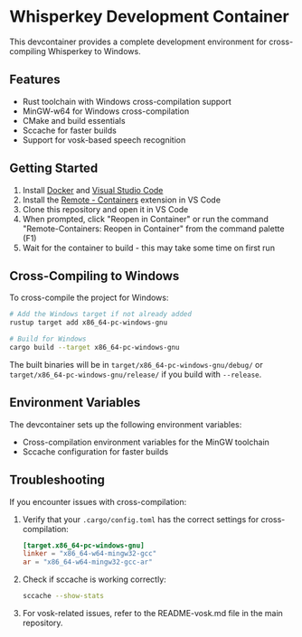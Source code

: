 # Whisperkey Development Container

This devcontainer provides a complete development environment for cross-compiling Whisperkey to Windows.

## Features

- Rust toolchain with Windows cross-compilation support
- MinGW-w64 for Windows cross-compilation
- CMake and build essentials
- Sccache for faster builds
- Support for vosk-based speech recognition

## Getting Started

1. Install [Docker](https://www.docker.com/products/docker-desktop) and [Visual Studio Code](https://code.visualstudio.com/)
2. Install the [Remote - Containers](https://marketplace.visualstudio.com/items?itemName=ms-vscode-remote.remote-containers) extension in VS Code
3. Clone this repository and open it in VS Code
4. When prompted, click "Reopen in Container" or run the command "Remote-Containers: Reopen in Container" from the command palette (F1)
5. Wait for the container to build - this may take some time on first run

## Cross-Compiling to Windows

To cross-compile the project for Windows:

```bash
# Add the Windows target if not already added
rustup target add x86_64-pc-windows-gnu

# Build for Windows
cargo build --target x86_64-pc-windows-gnu
```

The built binaries will be in `target/x86_64-pc-windows-gnu/debug/` or `target/x86_64-pc-windows-gnu/release/` if you build with `--release`.

## Environment Variables

The devcontainer sets up the following environment variables:

- Cross-compilation environment variables for the MinGW toolchain
- Sccache configuration for faster builds

## Troubleshooting

If you encounter issues with cross-compilation:

1. Verify that your `.cargo/config.toml` has the correct settings for cross-compilation:

   ```toml
   [target.x86_64-pc-windows-gnu]
   linker = "x86_64-w64-mingw32-gcc"
   ar = "x86_64-w64-mingw32-gcc-ar"
   ```

2. Check if sccache is working correctly:

   ```bash
   sccache --show-stats
   ```

3. For vosk-related issues, refer to the README-vosk.md file in the main repository.
